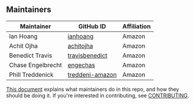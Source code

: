## Maintainers

| Maintainer | GitHub ID | Affiliation |
| --------------- | --------- | ----------- |
| Ian Hoang | [ianhoang](https://github.com/ianhoang) | Amazon |
| Achit Ojha | [achitojha](https://github.com/achitojha) | Amazon |
| Benedict Travis | [travisbenedict](https://github.com/travisbenedict) | Amazon |
| Chase Engelbrecht | [engechas](https://github.com/engechas) | Amazon |
| Phill Treddenick | [treddeni-amazon](https://github.com/treddeni-amazon) | Amazon |

[This document](https://github.com/opensearch-project/.github/blob/main/MAINTAINERS.md) explains what maintainers do in this repo, and how they should be doing it. If you're interested in contributing, see [CONTRIBUTING](CONTRIBUTING.md).
